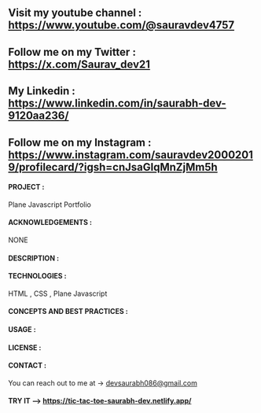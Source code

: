 ## Visit my youtube channel : https://www.youtube.com/@sauravdev4757
## Follow me on my Twitter : https://x.com/Saurav_dev21
## My Linkedin : https://www.linkedin.com/in/saurabh-dev-9120aa236/
## Follow me on my Instagram : https://www.instagram.com/sauravdev20002019/profilecard/?igsh=cnJsaGlqMnZjMm5h


#### PROJECT : 
Plane Javascript Portfolio

#### ACKNOWLEDGEMENTS :
NONE 

#### DESCRIPTION :

#### TECHNOLOGIES :

HTML , CSS , Plane Javascript 

#### CONCEPTS AND BEST PRACTICES :


#### USAGE :
#### LICENSE :
#### CONTACT : 

You can reach out to me at -> devsaurabh086@gmail.com

#### TRY IT --> https://tic-tac-toe-saurabh-dev.netlify.app/

